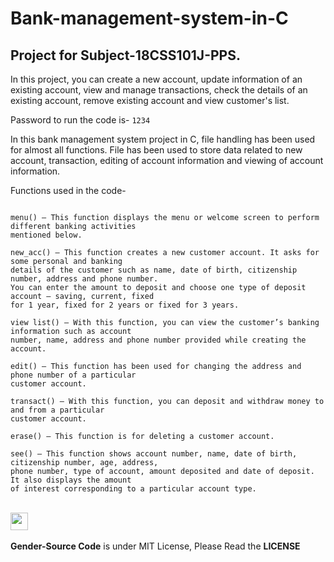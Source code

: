 # Bank-management-system-in-C

## Project for Subject-18CSS101J-PPS.
In this project, you can create a new account, update information of an existing account, view and manage transactions, check the details of an existing account, remove existing account and view customer's list.

Password to run the code is- `1234`

In this bank management system project in C, file handling has been used for almost all functions. File has been used to store data related to new account, transaction, editing of account information and viewing of account information.

Functions used in the code-
```

menu() – This function displays the menu or welcome screen to perform different banking activities 
mentioned below.

new_acc() – This function creates a new customer account. It asks for some personal and banking 
details of the customer such as name, date of birth, citizenship number, address and phone number.
You can enter the amount to deposit and choose one type of deposit account – saving, current, fixed 
for 1 year, fixed for 2 years or fixed for 3 years.

view list() – With this function, you can view the customer’s banking information such as account 
number, name, address and phone number provided while creating the account.

edit() – This function has been used for changing the address and phone number of a particular 
customer account.

transact() – With this function, you can deposit and withdraw money to and from a particular 
customer account.

erase() – This function is for deleting a customer account.

see() – This function shows account number, name, date of birth, citizenship number, age, address, 
phone number, type of account, amount deposited and date of deposit. It also displays the amount 
of interest corresponding to a particular account type.
```


 <div align="left">
 <p>
 <br>
   <img src="https://img.shields.io/badge/License-MIT-yellow.svg?logo=Microsoft%20Word&style=for-the-badge" height="28"/><br>
   <br><strong>Gender-Source Code</strong> is under MIT License, Please Read the <strong>LICENSE</strong>
  <p>
 </div>
 <br>
